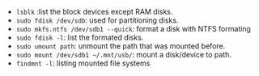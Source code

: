 - `lsblk` :list the block devices except RAM disks.
- `sudo fdisk /dev/sdb`: used for partitioning disks.
- `sudo mkfs.ntfs /dev/sdb1 --quick`: format a disk with NTFS formating
- `sudo fdisk -l`: list the formated disks.
- `sudo umount path`: unmount the path that was mounted before.
- `sudo mount /dev/sdb1 ~/.mnt/usb/`: mount a disk/device to path.
- `findmnt -l`: listing mounted file systems